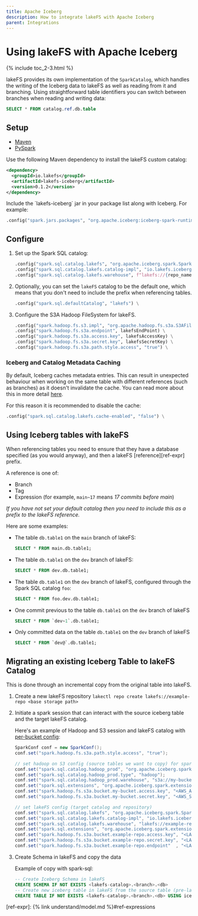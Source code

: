 ```yaml
---
title: Apache Iceberg
description: How to integrate lakeFS with Apache Iceberg
parent: Integrations
---
```


# Using lakeFS with Apache Iceberg

{% include toc_2-3.html %}

lakeFS provides its own implementation of the `SparkCatalog`, which handles the writing of the Iceberg data to lakeFS as well as reading from it and branching. Using straightforward table identifiers you can switch between branches when reading and writing data: 

```sql
SELECT * FROM catalog.ref.db.table
```

## Setup

<div class="tabs">
  <ul>
    <li><a href="#maven">Maven</a></li>
    <li><a href="#pyspark">PySpark</a></li>
  </ul>
  <div markdown="1" id="maven">


Use the following Maven dependency to install the lakeFS custom catalog:

```xml
<dependency>
  <groupId>io.lakefs</groupId>
  <artifactId>lakefs-iceberg</artifactId>
  <version>0.1.2</version>
</dependency>
```

</div>
<div markdown="1" id="pyspark">
  Include the `lakefs-iceberg` jar in your package list along with Iceberg. For example: 

```python
.config("spark.jars.packages", "org.apache.iceberg:iceberg-spark-runtime-3.3_2.12:1.3.0,io.lakefs:lakefs-iceberg:0.1.2")
```  
</div>
</div>

## Configure

1. Set up the Spark SQL catalog: 

    ```python
    .config("spark.sql.catalog.lakefs", "org.apache.iceberg.spark.SparkCatalog") \
    .config("spark.sql.catalog.lakefs.catalog-impl", "io.lakefs.iceberg.LakeFSCatalog") \
    .config("spark.sql.catalog.lakefs.warehouse", f"lakefs://{repo_name}") \
    ```

2. Optionally, you can set the `lakeFS` catalog to be the default one, which means that you don't need to include the prefix when referencing tables. 

    ```python
    .config("spark.sql.defaultCatalog", "lakefs") \
    ```

3. Configure the S3A Hadoop FileSystem for lakeFS. 

    ```python
    .config("spark.hadoop.fs.s3.impl", "org.apache.hadoop.fs.s3a.S3AFileSystem") \
    .config("spark.hadoop.fs.s3a.endpoint", lakefsEndPoint) \
    .config("spark.hadoop.fs.s3a.access.key", lakefsAccessKey) \
    .config("spark.hadoop.fs.s3a.secret.key", lakefsSecretKey) \
    .config("spark.hadoop.fs.s3a.path.style.access", "true") \
    ```

### Iceberg and Catalog Metadata Caching

By default, Iceberg caches metadata entries. This can result in unexpected behaviour when working on the same table with different references (such as branches) as it doesn't invalidate the cache. You can read more about this in more detail [here](https://github.com/treeverse/lakefs-iceberg/issues/27).

For this reason it is recommended to disable the cache: 

```python
.config("spark.sql.catalog.lakefs.cache-enabled", "false") \
```

## Using Iceberg tables with lakeFS

When referencing tables you need to ensure that they have a database specified (as you would anyway), and then a lakeFS [reference][ref-expr] prefix. 

A reference is one of: 

* Branch
* Tag
* Expression (for example, `main~17` means _17 commits before main_)

_If you have not set your default catalog then you need to include this as a prefix to the lakeFS reference._

Here are some examples: 

* The table `db.table1` on the `main` branch of lakeFS: 

    ```sql
    SELECT * FROM main.db.table1;
    ```

* The table `db.table1` on the `dev` branch of lakeFS: 

    ```sql
    SELECT * FROM dev.db.table1;
    ```

* The table `db.table1` on the `dev` branch of lakeFS, configured through the Spark SQL catalog `foo`: 

    ```sql
    SELECT * FROM foo.dev.db.table1;
    ```

* One commit previous to the table `db.table1` on the `dev` branch of lakeFS

    ```sql
    SELECT * FROM `dev~1`.db.table1;
    ```

* Only committed data on the table `db.table1` on the `dev` branch of lakeFS

    ```sql
    SELECT * FROM `dev@`.db.table1;
    ```

## Migrating an existing Iceberg Table to lakeFS Catalog

This is done through an incremental copy from the original table into lakeFS. 

1. Create a new lakeFS repository `lakectl repo create lakefs://example-repo <base storage path>`
2. Initiate a spark session that can interact with the source iceberg table and the target lakeFS catalog. 

    Here's an example of Hadoop and S3 session and lakeFS catalog with [per-bucket config](https://docs.cloudera.com/HDPDocuments/HDP3/HDP-3.1.4/bk_cloud-data-access/content/s3-per-bucket-configs.html): 

    ```java
    SparkConf conf = new SparkConf();
    conf.set("spark.hadoop.fs.s3a.path.style.access", "true");

    // set hadoop on S3 config (source tables we want to copy) for spark
    conf.set("spark.sql.catalog.hadoop_prod", "org.apache.iceberg.spark.SparkCatalog");
    conf.set("spark.sql.catalog.hadoop_prod.type", "hadoop");
    conf.set("spark.sql.catalog.hadoop_prod.warehouse", "s3a://my-bucket/warehouse/hadoop/");
    conf.set("spark.sql.extensions", "org.apache.iceberg.spark.extensions.IcebergSparkSessionExtensions");
    conf.set("spark.hadoop.fs.s3a.bucket.my-bucket.access.key", "<AWS_ACCESS_KEY>");
    conf.set("spark.hadoop.fs.s3a.bucket.my-bucket.secret.key", "<AWS_SECRET_KEY>");

    // set lakeFS config (target catalog and repository)
    conf.set("spark.sql.catalog.lakefs", "org.apache.iceberg.spark.SparkCatalog");
    conf.set("spark.sql.catalog.lakefs.catalog-impl", "io.lakefs.iceberg.LakeFSCatalog");
    conf.set("spark.sql.catalog.lakefs.warehouse", "lakefs://example-repo");
    conf.set("spark.sql.extensions", "org.apache.iceberg.spark.extensions.IcebergSparkSessionExtensions");
    conf.set("spark.hadoop.fs.s3a.bucket.example-repo.access.key", "<LAKEFS_ACCESS_KEY>");
    conf.set("spark.hadoop.fs.s3a.bucket.example-repo.secret.key", "<LAKEFS_SECRET_KEY>");
    conf.set("spark.hadoop.fs.s3a.bucket.example-repo.endpoint"  , "<LAKEFS_ENDPOINT>");
    ```

3. Create Schema in lakeFS and copy the data 

    Example of copy with spark-sql: 

    ```SQL
    -- Create Iceberg Schema in lakeFS
    CREATE SCHEMA IF NOT EXISTS <lakefs-catalog>.<branch>.<db>
    -- Create new iceberg table in lakeFS from the source table (pre-lakeFS)
    CREATE TABLE IF NOT EXISTS <lakefs-catalog>.<branch>.<db> USING iceberg AS SELECT * FROM <iceberg-original-table>
    ```

[ref-expr]:  {% link understand/model.md %}#ref-expressions
